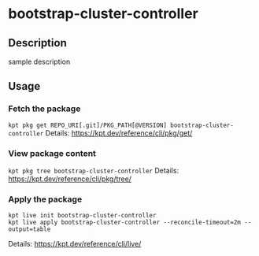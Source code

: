 # bootstrap-cluster-controller

## Description
sample description

## Usage

### Fetch the package
`kpt pkg get REPO_URI[.git]/PKG_PATH[@VERSION] bootstrap-cluster-controller`
Details: https://kpt.dev/reference/cli/pkg/get/

### View package content
`kpt pkg tree bootstrap-cluster-controller`
Details: https://kpt.dev/reference/cli/pkg/tree/

### Apply the package
```
kpt live init bootstrap-cluster-controller
kpt live apply bootstrap-cluster-controller --reconcile-timeout=2m --output=table
```
Details: https://kpt.dev/reference/cli/live/
